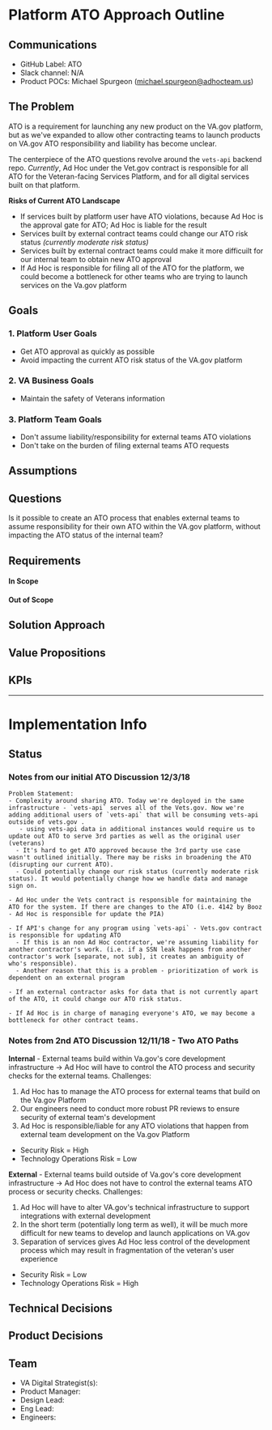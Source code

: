 # Platform ATO Approach Outline

## Communications
- GitHub Label: ATO
- Slack channel: N/A
- Product POCs: Michael Spurgeon (michael.spurgeon@adhocteam.us)

## The Problem
ATO is a requirement for launching any new product on the VA.gov platform, but as we've expanded to allow other contracting teams to launch products on VA.gov ATO responsibility and liability has become unclear.

The centerpiece of the ATO questions revolve around the `vets-api` backend repo. *Currently*, Ad Hoc under the Vet.gov contract is responsible for all ATO for the Veteran-facing Services Platform, and for all digital services built on that platform. 

**Risks of Current ATO Landscape**
- If services built by platform user have ATO violations, because Ad Hoc is the approval gate for ATO; Ad Hoc is liable for the result
- Services built by external contract teams could change our ATO risk status *(currently moderate risk status)*
- Services built by external contract teams could make it more difficuilt for our internal team to obtain new ATO approval
- If Ad Hoc is responsible for filing all of the ATO for the platform, we could become a bottleneck for other teams who are trying to launch services on the Va.gov platform

## Goals
### 1. Platform User Goals
- Get ATO approval as quickly as possible
- Avoid impacting the current ATO risk status of the VA.gov platform
### 2. VA Business Goals
- Maintain the safety of Veterans information

### 3. Platform Team Goals
- Don't assume liability/responsibility for external teams ATO violations
- Don't take on the burden of filing external teams ATO requests

## Assumptions

## Questions
Is it possible to create an ATO process that enables external teams to assume responsibility for their own ATO within the VA.gov platform, without impacting the ATO status of the internal team?


## Requirements
#### In Scope 

#### Out of Scope

## Solution Approach

## Value Propositions

## KPIs

---

# Implementation Info

## Status

### Notes from our initial ATO Discussion 12/3/18
```
Problem Statement:
- Complexity around sharing ATO. Today we're deployed in the same infrastructure - `vets-api` serves all of the Vets.gov. Now we're adding additional users of `vets-api` that will be consuming vets-api outside of vets.gov . 
   - using vets-api data in additional instances would require us to update out ATO to serve 3rd parties as well as the original user (veterans)
  - It's hard to get ATO approved because the 3rd party use case wasn't outlined initially. There may be risks in broadening the ATO (disrupting our current ATO).
  - Could potentially change our risk status (currently moderate risk status). It would potentially change how we handle data and manage sign on.

- Ad Hoc under the Vets contract is responsible for maintaining the ATO for the system. If there are changes to the ATO (i.e. 4142 by Booz - Ad Hoc is responsible for update the PIA)

- If API's change for any program using `vets-api` - Vets.gov contract is responsible for updating ATO
  - If this is an non Ad Hoc contractor, we're assuming liability for another contractor's work. (i.e. if a SSN leak happens from another contractor's work [separate, not sub], it creates an ambiguity of who's responsible).
  - Another reason that this is a problem - prioritization of work is dependent on an external program

- If an external contractor asks for data that is not currently apart of the ATO, it could change our ATO risk status.

- If Ad Hoc is in charge of managing everyone's ATO, we may become a bottleneck for other contract teams.
```

### Notes from 2nd ATO Discussion 12/11/18 - Two ATO Paths

**Internal** - External teams build within Va.gov's core development infrastructure -> Ad Hoc will have to control the ATO process and security checks for the external teams.
Challenges:
1. Ad Hoc has to manage the ATO process for external teams that build on the Va.gov Platform
2. Our engineers need to conduct more robust PR reviews to ensure security of external team's development
3. Ad Hoc is responsible/liable for any ATO violations that happen from external team development on the Va.gov Platform
- Security Risk = High
- Technology Operations Risk = Low

**External** - External teams build outside of Va.gov's core development infrastructure -> Ad Hoc does not have to control the external teams ATO process or security checks.
Challenges:
1. Ad Hoc will have to alter VA.gov's technical infrastructure to support integrations with external development
2. In the short term (potentially long term as well), it will be much more difficult for new teams to develop and launch applications on VA.gov
3. Separation of services gives Ad Hoc less control of the development process which may result in fragmentation of the veteran's user experience
- Security Risk = Low
- Technology Operations Risk = High

## Technical Decisions

## Product Decisions

## Team

- VA Digital Strategist(s): 
- Product Manager:  
- Design Lead: 
- Eng Lead: 
- Engineers:
